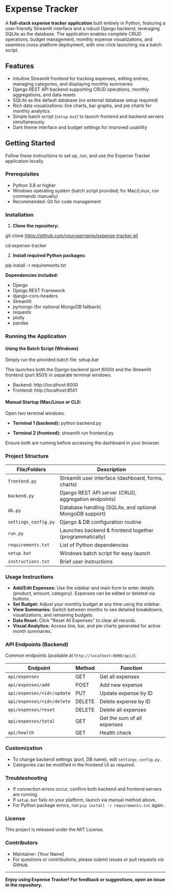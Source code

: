 # Expense Tracker

A **full-stack expense tracker application** built entirely in Python, featuring a user-friendly Streamlit interface and a robust Django backend, leveraging SQLite as the database. The application enables complete CRUD operations, budget management, monthly expense visualizations, and seamless cross-platform deployment, with one-click launching via a batch script.

## Features

- Intuitive Streamlit frontend for tracking expenses, editing entries, managing categories, and displaying monthly summaries
- Django REST API backend supporting CRUD operations, monthly aggregations, and data resets
- SQLite as the default database (no external database setup required)
- Rich data visualizations: line charts, bar graphs, and pie charts for monthly analytics
- Simple batch script (`setup.bat`) to launch frontend and backend servers simultaneously
- Dark theme interface and budget settings for improved usability

## Getting Started

Follow these instructions to set up, run, and use the Expense Tracker application locally.

### Prerequisites

- Python 3.8 or higher
- Windows operating system (batch script provided; for Mac/Linux, run commands manually)
- Recommended: Git for code management

### Installation

1. **Clone the repository:**

git clone https://github.com/yourusername/expense-tracker.git

cd expense-tracker

2. **Install required Python packages:**

pip install -r requirements.txt

**Dependencies included:**
- Django
- Django REST Framework
- django-cors-headers
- Streamlit
- pymongo (for optional MongoDB fallback)
- requests
- plotly
- pandas

### Running the Application

#### Using the Batch Script (Windows)

Simply run the provided batch file: setup.bat

This launches both the Django backend (port 8000) and the Streamlit frontend (port 8501) in separate terminal windows.

- Backend: http://localhost:8000
- Frontend: http://localhost:8501

#### Manual Startup (Mac/Linux or CLI):

Open two terminal windows.
- **Terminal 1 (backend):** python backend.py

- **Terminal 2 (frontend):** streamlit run frontend.py

  
Ensure both are running before accessing the dashboard in your browser.

### Project Structure

| File/Folders         | Description                                               |
|----------------------|----------------------------------------------------------|
| `frontend.py`        | Streamlit user interface (dashboard, forms, charts)      |
| `backend.py`         | Django REST API server (CRUD, aggregation endpoints)     |
| `db.py`              | Database handling (SQLite, and optional MongoDB support) |
| `settings_config.py` | Django & DB configuration routine                        |
| `run.py`             | Launches backend & frontend together (programmatically)  |
| `requirements.txt`   | List of Python dependencies                              |
| `setup.bat`          | Windows batch script for easy launch                     |
| `instructions.txt`   | Brief user instructions                                  |

### Usage Instructions

- **Add/Edit Expenses:** Use the sidebar and main form to enter details (product, amount, category). Expenses can be edited or deleted via buttons.
- **Set Budget:** Adjust your monthly budget at any time using the sidebar.
- **View Summaries:** Switch between months to see detailed breakdowns, visualizations, and remaining budgets.
- **Data Reset:** Click "Reset All Expenses" to clear all records.
- **Visual Analytics:** Access line, bar, and pie charts generated for active month summaries.

### API Endpoints (Backend)

Common endpoints (available at `http://localhost:8000/api/`):

| Endpoint                   | Method   | Function                       |
|----------------------------|----------|--------------------------------|
| `api/expenses`             | GET      | Get all expenses               |
| `api/expenses/add`         | POST     | Add new expense                |
| `api/expenses/<id>/update` | PUT      | Update expense by ID           |
| `api/expenses/<id>/delete` | DELETE   | Delete expense by ID           |
| `api/expenses/reset`       | DELETE   | Delete all expenses            |
| `api/expenses/total`       | GET      | Get the sum of all expenses    |
| `api/health`               | GET      | Health check                   |

### Customization

- To change backend settings (port, DB name), edit `settings_config.py`.
- Categories can be modified in the frontend UI as required.

### Troubleshooting

- If connection errors occur, confirm both backend and frontend servers are running.
- If `setup.bat` fails on your platform, launch via manual method above.
- For Python package errors, run `pip install -r requirements.txt` again.

### License

This project is released under the MIT License.

### Contributors

- Maintainer: [Your Name]
- For questions or contributions, please submit issues or pull requests via GitHub.

---

**Enjoy using Expense Tracker! For feedback or suggestions, open an issue in the repository.**

